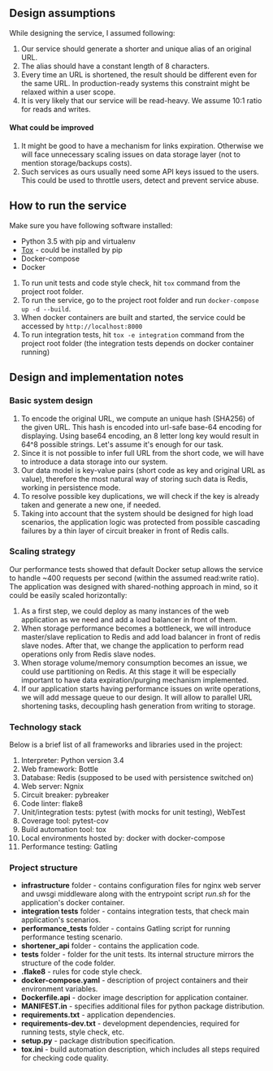 ## Design assumptions
While designing the service, I assumed following:
1. Our service should generate a shorter and unique alias of an original URL.
2. The alias should have a constant length of 8 characters.
3. Every time an URL is shortened, the result should be different even for the same URL. In production-ready systems this constraint might be relaxed within a user scope.
4. It is very likely that our service will be read-heavy. We assume 10:1 ratio for reads and writes.

#### What could be improved
1. It might be good to have a mechanism for links expiration. Otherwise we will face unnecessary scaling issues on data storage layer (not to mention storage/backups costs). 
2. Such services as ours usually need some API keys issued to the users. This could be used to throttle users, detect and prevent service abuse. 

## How to run the service
Make sure you have following software installed:
- Python 3.5 with pip and virtualenv
- [Tox](https://tox.readthedocs.io/en/latest/) - could be installed by pip
- Docker-compose
- Docker

1. To run unit tests and code style check, hit `tox` command from the project root folder. 
2. To run the service, go to the project root folder and run `docker-compose up -d --build`.
3. When docker containers are built and started, the service could be accessed by `http://localhost:8000`
4. To run integration tests, hit `tox -e integration` command from the project root folder (the integration tests depends on docker container running)

## Design and implementation notes
### Basic system design
1. To encode the original URL, we compute an unique hash (SHA256) of the given URL. This hash is encoded into url-safe base-64 encoding for displaying. Using base64 encoding, an 8 letter long key would result in 64^8 possible strings. Let's assume it's enough for our task.
2. Since it is not possible to infer full URL from the short code, we will have to introduce a data storage into our system.
3. Our data model is key-value pairs (short code as key and original URL as value), therefore the most natural way of storing such data is Redis, working in persistence mode.
4. To resolve possible key duplications, we will check if the key is already taken and generate a new one, if needed.
5. Taking into account that the system should be designed for high load scenarios, the application logic was protected from possible cascading failures by a thin layer of circuit breaker in front of Redis calls.  
### Scaling strategy
Our performance tests showed that default Docker setup allows the service to handle ~400 requests per second (within the assumed read:write ratio).
The application was designed with shared-nothing approach in mind, so it could be easily scaled horizontally:
1. As a first step, we could deploy as many instances of the web application as we need and add a load balancer in front of them.
2. When storage performance becomes a bottleneck, we will introduce master/slave replication to Redis and add load balancer in front of redis slave nodes. After that, we change the application to perform read operations only from Redis slave nodes.
3. When storage volume/memory consumption becomes an issue, we could use partitioning on Redis. At this stage it will be especially important to have data expiration/purging mechanism implemented.
4. If our application starts having performance issues on write operations, we will add message queue to our design. It will allow to parallel URL shortening tasks, decoupling hash generation from writing to storage.


### Technology stack
Below is a brief list of all frameworks and libraries used in the project:
1. Interpreter:	Python version 3.4
2. Web framework: Bottle
3. Database: Redis (supposed to be used with persistence switched on)
4. Web server: Ngnix
5. Circuit breaker: pybreaker
6. Code linter: flake8
7. Unit/integration tests: pytest (with mocks for unit testing), WebTest
8. Coverage tool: pytest-cov
9. Build automation tool: tox
10. Local environments hosted by: docker with docker-compose
11. Performance testing: Gatling

### Project structure
- **infrastructure** folder - contains configuration files for nginx web server and uwsgi middleware along with the entrypoint script _run.sh_ for the application's docker container.
- **integration tests** folder - contains integration tests, that check main application's scenarios.
- **performance_tests** folder - contains Gatling script for running performance testing scenario.
- **shortener_api** folder - contains the application code.
- **tests** folder - folder for the unit tests. Its internal structure mirrors the structure of the code folder.
- **.flake8** - rules for code style check.
- **docker-compose.yaml** - description of project containers and their environment variables.
- **Dockerfile.api** - docker image description for application container.
- **MANIFEST.in** - specifies additional files for python package distribution.
- **requirements.txt** - application dependencies.
- **requirements-dev.txt** - development dependencies, required for running tests, style check, etc.
- **setup.py** - package distribution specification.
- **tox.ini** - build automation description, which includes all steps required for checking code quality.


